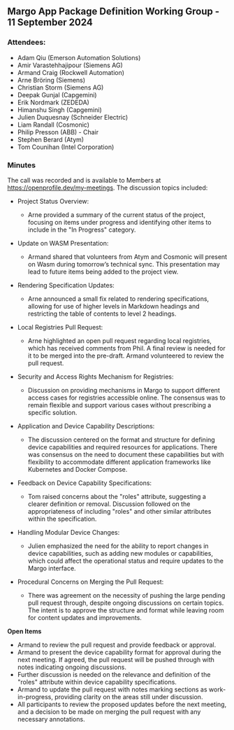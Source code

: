 ## Margo App Package Definition Working Group - 11 September 2024

### Attendees:
* Adam Qiu (Emerson Automation Solutions)
* Amir Varastehhajipour (Siemens AG)
* Armand Craig (Rockwell Automation)
* Arne Bröring (Siemens)
* Christian Storm (Siemens AG)
* Deepak Gunjal (Capgemini)
* Erik Nordmark (ZEDEDA)
* Himanshu Singh (Capgemini)
* Julien Duquesnay (Schneider Electric)
* Liam Randall (Cosmonic)
* Philip Presson (ABB) - Chair
* Stephen Berard (Atym)
* Tom Counihan (Intel Corporation)

### Minutes

The call was recorded and is available to Members at https://openprofile.dev/my-meetings. The discussion topics included: 

* Project Status Overview:
   - Arne provided a summary of the current status of the project, focusing on items under progress and identifying other items to include in the "In Progress" category.

* Update on WASM Presentation:
   - Armand shared that volunteers from Atym and Cosmonic will present on Wasm during tomorrow’s technical sync. This presentation may lead to future items being added to the project view.

* Rendering Specification Updates:
   - Arne announced a small fix related to rendering specifications, allowing for use of higher levels in Markdown headings and restricting the table of contents to level 2 headings.

* Local Registries Pull Request:
   - Arne highlighted an open pull request regarding local registries, which has received comments from Phil. A final review is needed for it to be merged into the pre-draft. Armand volunteered to review the pull request.

* Security and Access Rights Mechanism for Registries:
   - Discussion on providing mechanisms in Margo to support different access cases for registries accessible online. The consensus was to remain flexible and support various cases without prescribing a specific solution.

* Application and Device Capability Descriptions:
   - The discussion centered on the format and structure for defining device capabilities and required resources for applications. There was consensus on the need to document these capabilities but with flexibility to accommodate different application frameworks like Kubernetes and Docker Compose.

* Feedback on Device Capability Specifications:
   - Tom raised concerns about the "roles" attribute, suggesting a clearer definition or removal. Discussion followed on the appropriateness of including "roles" and other similar attributes within the specification.

* Handling Modular Device Changes:
   - Julien emphasized the need for the ability to report changes in device capabilities, such as adding new modules or capabilities, which could affect the operational status and require updates to the Margo interface.

* Procedural Concerns on Merging the Pull Request:
   - There was agreement on the necessity of pushing the large pending pull request through, despite ongoing discussions on certain topics. The intent is to approve the structure and format while leaving room for content updates and improvements.

**Open Items**
   - Armand to review the pull request and provide feedback or approval.
   - Armand to present the device capability format for approval during the next meeting. If agreed, the pull request will be pushed through with notes indicating ongoing discussions.
   - Further discussion is needed on the relevance and definition of the "roles" attribute within device capability specifications.
   - Armand to update the pull request with notes marking sections as work-in-progress, providing clarity on the areas still under discussion.
   - All participants to review the proposed updates before the next meeting, and a decision to be made on merging the pull request with any necessary annotations.
